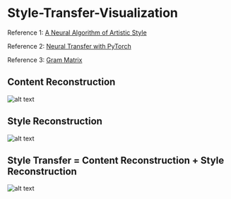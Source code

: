 # Style-Transfer-Visualization

Reference 1: [A Neural Algorithm of Artistic Style](https://arxiv.org/pdf/1508.06576.pdf)

Reference 2: [Neural Transfer with PyTorch](http://pytorch.org/tutorials/advanced/neural_style_tutorial.html)

Reference 3: [Gram Matrix](https://ccjou.wordpress.com/2011/03/07/%E7%89%B9%E6%AE%8A%E7%9F%A9%E9%99%A3-14%EF%BC%9Agramian-%E7%9F%A9%E9%99%A3/)

## Content Reconstruction

![alt text](https://github.com/YinTaiChen/Style-Transfer-Visualization/blob/master/content_reconstruction.gif)

## Style Reconstruction

![alt text](https://github.com/YinTaiChen/Style-Transfer-Visualization/blob/master/style_reconstruction.gif)

## Style Transfer = Content Reconstruction + Style Reconstruction

![alt text](https://github.com/YinTaiChen/Style-Transfer-Visualization/blob/master/style_transfer.gif)
